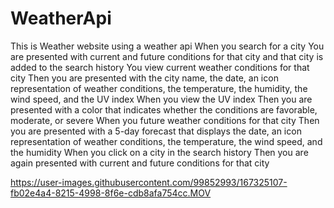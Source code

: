 # WeatherApi
This is Weather website using a weather api
When you search for a city
You are presented with current and future conditions for that city and that city is added to the search history
You view current weather conditions for that city
Then you are presented with the city name, the date, an icon representation of weather conditions, the temperature, the humidity, the wind speed, and the UV index
When you view the UV index
Then you are presented with a color that indicates whether the conditions are favorable, moderate, or severe
When you future weather conditions for that city
Then you are presented with a 5-day forecast that displays the date, an icon representation of weather conditions, the temperature, the wind speed, and the humidity
When you click on a city in the search history
Then you are again presented with current and future conditions for that city





https://user-images.githubusercontent.com/99852993/167325107-fb02e4a4-8215-4998-8f6e-cdb8afa754cc.MOV



